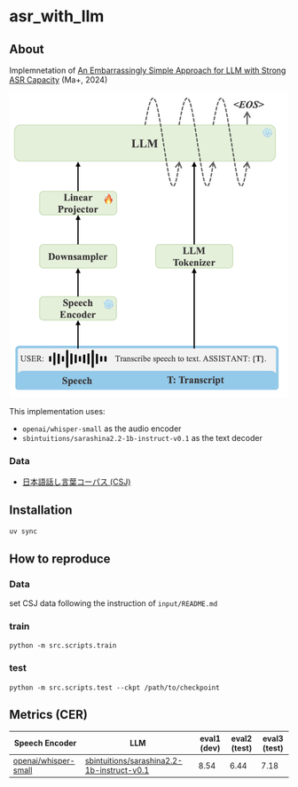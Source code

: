 # asr_with_llm

## About

Implemnetation of [An Embarrassingly Simple Approach for LLM with Strong ASR Capacity](https://arxiv.org/abs/2402.08846) (Ma+, 2024)

![model architecture](images/model_architecture.png)

This implementation uses:

- `openai/whisper-small` as the audio encoder
- `sbintuitions/sarashina2.2-1b-instruct-v0.1` as the text decoder

### Data

- [日本語話し言葉コーパス (CSJ)](https://clrd.ninjal.ac.jp/csj/)

## Installation

```console
uv sync
```

## How to reproduce

### Data

set CSJ data following the instruction of `input/README.md`

### train

```console
python -m src.scripts.train
```

### test

```console
python -m src.scripts.test --ckpt /path/to/checkpoint
```

## Metrics (CER)

| Speech Encoder | LLM | eval1 (dev) | eval2 (test) | eval3 (test) |
| ------------- | ------------ | ----------- | ------------ | ------------ |
| [openai/whisper-small](https://huggingface.co/openai/whisper-small) | [sbintuitions/sarashina2.2-1b-instruct-v0.1](https://huggingface.co/sbintuitions/sarashina2.2-3b-instruct-v0.1) | 8.54 | 6.44 | 7.18 |
